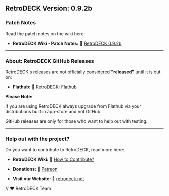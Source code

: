 ## RetroDECK Version: 0.9.2b 

### Patch Notes

Read the patch notes on the wiki here: 

- **RetroDECK Wiki - Patch Notes:** 🔗 [RetroDECK 0.9.2b](https://retrodeck.readthedocs.io/en/latest/wiki_rd_versions/version_0.9.0b/0.9.2b/)

---

### About: RetroDECK GitHub Releases

RetroDECK's releases are not officially considered **"released"** until it is out on:

- **Flathub:** 🔗 [RetroDECK: Flathub](https://flathub.org/apps/net.retrodeck.retrodeck)

**Please Note:**

If you are using RetroDECK always upgrade from Flathub via your distributions built in app-store and not GitHub.

GitHub releases are only for those who want to help out with testing. 

---

### Help out with the project? 

Do you want to contribute to RetroDECK, read more here: 

- **RetroDECK Wiki:** 🔗 [How to Contribute?](https://retrodeck.readthedocs.io/en/latest/wiki_community/contibute-rd/)

- **Donations:** 🔗 [Patreon](https://www.patreon.com/RetroDECK)

- **Visit our Website:** 🔗 [retrodeck.net](https://retrodeck.net/)

// ❤️ RetroDECK Team
